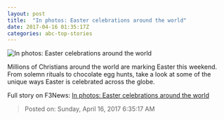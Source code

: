 ```yaml
---
layout: post
title:  "In photos: Easter celebrations around the world"
date: 2017-04-16 01:35:17Z
categories: abc-top-stories
---
```


![In photos: Easter celebrations around the world](http://www.abc.net.au/news/image/8446390-1x1-700x700.jpg)

Millions of Christians around the world are marking Easter this weekend. From solemn rituals to chocolate egg hunts, take a look at some of the unique ways Easter is celebrated across the globe.


Full story on F3News: [In photos: Easter celebrations around the world](http://www.f3nws.com/n/qn2HFH)

> Posted on: Sunday, April 16, 2017 6:35:17 AM

